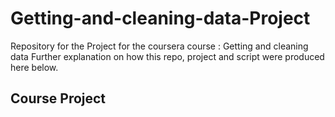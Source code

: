 Getting-and-cleaning-data-Project
=================================

Repository for the Project for the coursera course : Getting and cleaning data
Further explanation on how this repo, project and script were produced here below.

## Course Project

